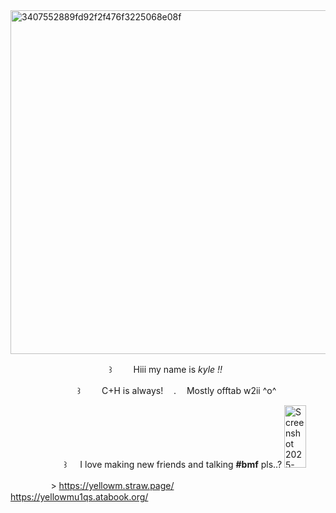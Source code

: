 <img width="600" height="550" alt="3407552889fd92f2f476f3225068e08f" src="https://github.com/user-attachments/assets/d823fa84-e578-473c-9914-86fa10a5f407" />



ㅤ  ㅤㅤ ㅤ    ㅤㅤㅤㅤㅤㅤㅤ   ꒱ ㅤ   ㅤHiii my name is *kyle !!* 


ㅤ  ㅤㅤㅤㅤㅤㅤㅤ꒱ ㅤ     ㅤC+H is always!ㅤ    .ㅤ   Mostly offtab w2ii ^o^ 

ㅤ  ㅤㅤㅤㅤㅤ ꒱ ㅤ I love making new friends and talking __#bmf__ pls..? <img width="35" height="100" alt="Screenshot 2025-10-08 110115" src="https://github.com/user-attachments/assets/60f381f6-fda4-4d61-b87c-b736649f8684" />

ㅤㅤㅤㅤㅤ> https://yellowm.straw.page/ ㅤ  ㅤ  https://yellowmu1qs.atabook.org/
 
